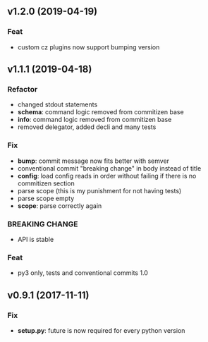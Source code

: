 
## v1.2.0 (2019-04-19)

### Feat

- custom cz plugins now support bumping version

## v1.1.1 (2019-04-18)

### Refactor

- changed stdout statements
- **schema**: command logic removed from commitizen base
- **info**: command logic removed from commitizen base
- removed delegator, added decli and many tests

### Fix

- **bump**: commit message now fits better with semver
- conventional commit "breaking change" in body instead of title
- **config**: load config reads in order without failing if there is no commitizen section
- parse scope (this is my punishment for not having tests)
- parse scope empty
- **scope**: parse correctly again

### BREAKING CHANGE

- API is stable

### Feat

- py3 only, tests and conventional commits 1.0

## v0.9.1 (2017-11-11)

### Fix

- **setup.py**: future is now required for every python version
